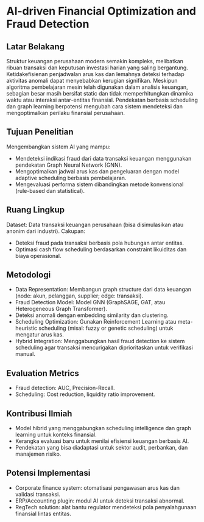 # AI-driven Financial Optimization and Fraud Detection

## Latar Belakang
Struktur keuangan perusahaan modern semakin kompleks, melibatkan ribuan transaksi dan keputusan investasi harian yang saling bergantung. Ketidakefisienan penjadwalan arus kas dan lemahnya deteksi terhadap aktivitas anomali dapat menyebabkan kerugian signifikan. Meskipun algoritma pembelajaran mesin telah digunakan dalam analisis keuangan, sebagian besar masih bersifat static dan tidak memperhitungkan dinamika waktu atau interaksi antar-entitas finansial. Pendekatan berbasis scheduling dan graph learning berpotensi mengubah cara sistem mendeteksi dan mengoptimalkan perilaku finansial perusahaan.

## Tujuan Penelitian
Mengembangkan sistem AI yang mampu:
* Mendeteksi indikasi fraud dari data transaksi keuangan menggunakan pendekatan Graph Neural Network (GNN).
* Mengoptimalkan jadwal arus kas dan pengeluaran dengan model adaptive scheduling berbasis pembelajaran.
* Mengevaluasi performa sistem dibandingkan metode konvensional (rule-based dan statistical).

## Ruang Lingkup
Dataset: Data transaksi keuangan perusahaan (bisa disimulasikan atau anonim dari industri).
Cakupan:
* Deteksi fraud pada transaksi berbasis pola hubungan antar entitas.
* Optimasi cash flow scheduling berdasarkan constraint likuiditas dan biaya operasional.

## Metodologi
* Data Representation: Membangun graph structure dari data keuangan (node: akun, pelanggan, supplier; edge: transaksi).
* Fraud Detection Model: Model GNN (GraphSAGE, GAT, atau Heterogeneous Graph Transformer).
* Deteksi anomali dengan embedding similarity dan clustering.
* Scheduling Optimization: Gunakan Reinforcement Learning atau meta-heuristic scheduling (misal: fuzzy or genetic scheduling) untuk mengatur arus kas.
* Hybrid Integration: Menggabungkan hasil fraud detection ke sistem scheduling agar transaksi mencurigakan diprioritaskan untuk verifikasi manual.

## Evaluation Metrics
* Fraud detection: AUC, Precision-Recall.
* Scheduling: Cost reduction, liquidity ratio improvement.

## Kontribusi Ilmiah
* Model hibrid yang menggabungkan scheduling intelligence dan graph learning untuk konteks finansial.
* Kerangka evaluasi baru untuk menilai efisiensi keuangan berbasis AI.
* Pendekatan yang bisa diadaptasi untuk sektor audit, perbankan, dan manajemen risiko.

## Potensi Implementasi
* Corporate finance system: otomatisasi pengawasan arus kas dan validasi transaksi.
* ERP/Accounting plugin: modul AI untuk deteksi transaksi abnormal.
* RegTech solution: alat bantu regulator mendeteksi pola penyalahgunaan finansial lintas entitas.
